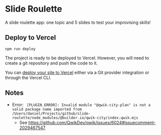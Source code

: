 # Slide Roulette
A slide roulette app: one topic and 5 slides to test your improvising skills!

## Deploy to Vercel

```shell
npm run deploy
```

The project is ready to be deployed to Vercel. However, you will need to create a git repository and push the code to it.

You can [deploy your site to Vercel](https://vercel.com/docs/concepts/deployments/overview) either via a Git provider integration or through the Vercel CLI.

## Notes
- Error: ` [PLUGIN_ERROR]: Invalid module "@qwik-city-plan" is not a valid package name imported from /Users/daniel/Projects/github/slide-roulette/node_modules/@builder.io/qwik-city/index.qwik.mjs`
  - See https://github.com/QwikDev/qwik/issues/6024#issuecomment-2029467547
